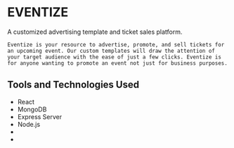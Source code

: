 # EVENTIZE  


A customized advertising template and ticket sales platform.

```
Eventize is your resource to advertise, promote, and sell tickets for an upcoming event. Our custom templates will draw the attention of your target audience with the ease of just a few clicks. Eventize is for anyone wanting to promote an event not just for business purposes.
```

## Tools and Technologies Used

* React
* MongoDB
* Express Server
* Node.js
* 
*
